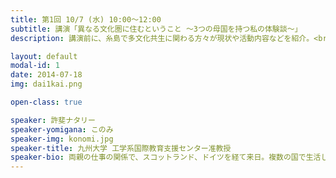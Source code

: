 ```yaml
---
title: 第1回 10/7 (水) 10:00〜12:00
subtitle: 講演「異なる文化圏に住むということ ～3つの母国を持つ私の体験談～」
description: 講演前に、糸島で多文化共生に関わる方々が現状や活動内容などを紹介。<br>協力団体：糸島市地域振興課／糸島市国際交流協会／日本語ひろば・いとしま

layout: default
modal-id: 1
date: 2014-07-18
img: dai1kai.png

open-class: true

speaker: 許斐ナタリー
speaker-yomigana: このみ
speaker-img: konomi.jpg
speaker-title: 九州大学 工学系国際教育支援センター准教授
speaker-bio: 両親の仕事の関係で、スコットランド、ドイツを経て来日。複数の国で生活した経験から、北見工業大学や名古屋大学で国際交流活動や留学生支援に尽力し、2019年4月に糸島に移住。現在は日本人留学生の海外派遣や海外からの留学生の生活支援を行う
---
```

